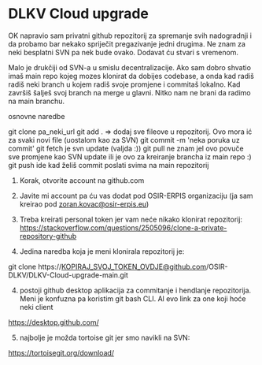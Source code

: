 # DLKV Cloud upgrade
OK napravio sam privatni github repozitorij za spremanje svih nadogradnji i da probamo bar nekako spriječit pregazivanje jedni drugima. Ne znam za neki besplatni SVN pa nek bude ovako. Dodavat ću stvari s vremenom.

Malo je drukčiji od SVN-a u smislu decentralizacije. Ako sam dobro shvatio imaš main repo kojeg mozes klonirat da dobijes codebase, a onda kad radiš radiš neki branch u kojem radiš svoje promjene i commitaš lokalno. Kad završiš šalješ svoj branch na merge u glavni.
Nitko nam ne brani da radimo na main branchu. 

osnovne naredbe

git clone pa_neki_url
git add .  => dodaj sve fileove u repozitorij. Ovo mora ić za svaki novi file (uostalom kao za SVN)
git commit -m 'neka poruka uz commit'
git fetch je svn update (valjda :))
git pull ne znam jel ovo povuče sve promjene kao SVN update ili je ovo za kreiranje brancha iz main repo :)
git push ide kad želiš commit poslati svima na main repozitorij


1. Korak, otvorite account na github.com
2. Javite mi account pa ću vas dodat pod OSIR-ERPIS organizaciju (ja sam kreirao pod zoran.kovac@osir-erpis.eu)
3. Treba kreirati personal token jer vam neće nikako klonirat repozitorij: https://stackoverflow.com/questions/2505096/clone-a-private-repository-github

4. Jedina naredba koja je meni klonirala repozitorij je:

git clone https://KOPIRAJ_SVOJ_TOKEN_OVDJE@github.com/OSIR-DLKV/DLKV-Cloud-upgrade-main.git

4. postoji github desktop aplikacija za commitanje i hendlanje repozitorija. Meni je konfuzna pa koristim git bash CLI.
Al evo link za one koji hoće neki client

https://desktop.github.com/

5. najbolje je možda tortoise git jer smo navikli na SVN:

https://tortoisegit.org/download/


